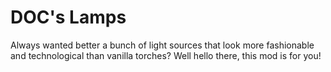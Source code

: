 # DOC's Lamps

Always wanted better a bunch of light sources that look more fashionable and technological than vanilla torches? Well hello there, this mod is for you!

